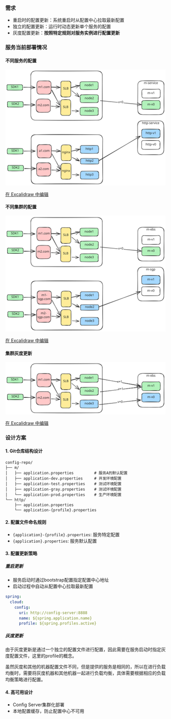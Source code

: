 ### 需求

- 重启时的配置更新：系统重启时从配置中心拉取最新配置
- 独立的配置更新：运行时动态更新单个服务的配置
- 灰度配置更新：**按照特定规则对服务实例进行配置更新**

### 服务当前部署情况

#### 不同服务的配置

<!-- SVG preview -->
![配置系统部署架构](./config.svg)

<!-- Interactive Excalidraw link -->
[在 Excalidraw 中编辑](./config.excalidraw)

#### 不同集群的配置

<!-- SVG preview -->
![配置系统部署架构](./config-cluster.svg)

<!-- Interactive Excalidraw link -->
[在 Excalidraw 中编辑](./config-cluster.excalidraw)


#### 集群灰度更新

<!-- SVG preview -->
![配置系统部署架构](./config-gray.svg)

<!-- Interactive Excalidraw link -->
[在 Excalidraw 中编辑](./config-gray.excalidraw)

### 设计方案

#### 1. Git仓库结构设计

```
config-repo/
├── m/
│   ├── application.properties         # 服务A的默认配置
│   ├── application-dev.properties     # 开发环境配置
│   ├── application-test.properties    # 测试环境配置
│   ├── application-gray.properties    # 测试环境配置
│   └── application-prod.properties    # 生产环境配置
└── http/
    ├── application.properties
    └── application-{profile}.properties
```

#### 2. 配置文件命名规则

- `{application}-{profile}.properties`: 服务特定配置
- `{application}.properties`: 服务默认配置

#### 3. 配置更新策略

##### 重启更新
- 服务启动时通过bootstrap配置指定配置中心地址
- 启动过程中自动从配置中心拉取最新配置

```yaml
spring:
  cloud:
    config:
      uri: http://config-server:8888
      name: ${spring.application.name}
      profile: ${spring.profiles.active}
```

##### 灰度更新

由于灰度更新是通过一个独立的配置文件进行配置，因此需要在服务启动时指定灰度配置文件，这里的profile的概念。

虽然灰度和其他的机器配置文件不同，但是提供的服务是相同的，所以在进行负载均衡时，需要将灰度机器和其他机器一起进行负载均衡，具体需要根据相应的负载均衡策略进行配置。


#### 4. 高可用设计

- Config Server集群化部署
- 本地配置缓存，防止配置中心不可用
